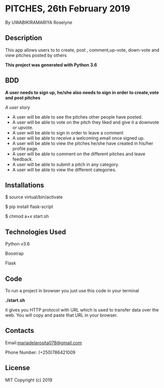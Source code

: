 # PITCHES, 26th February 2019

By UWABIKIRAMARIYA Roselyne

## Description

This app  allows users to to create, post , comment,up-vote, down-vote and view pitches posted by others 

**This project was generated with Python 3.6** 

## BDD

**A user needs to sign up, he/she also needs to sign in order to create,vote and post pitches**

*A user story*

* A user will be able to see the pitches other people have posted.
* A user will be able to vote on the pitch they liked and give it a downvote or upvote.
* A user will be able to sign in order to leave a comment
* A user will be able to receive a welcoming email once  signed up.
* A user will be able to view the pitches he/she have created in his/her profile page.
* A user will be able to comment on the different pitches and leave feedback.
* A user will be able to submit a pitch in any category.
* A user will be able to view the different categories.

## Installations

$ source virtual/bin/activate

$ pip install flask-script

$ chmod a+x start.sh

## Technologies Used

Python v3.6

Boostrap

Flask

## Code

To run a project in browser you just use this code in your terminal

**./start.sh**

 it gives you  HTTP protocol with URL which is used to transfer data over the web.
 You will copy and paste that URL in your browser.
 
## Contacts
 
Email:mariadelarosita078@gmail.com

Phone Number: (+250)786421009

## License

MIT Copyright (c) 2019

